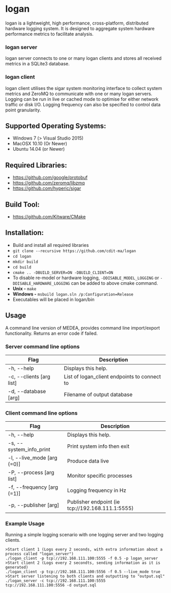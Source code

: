 # logan
logan is a lightweight, high performance, cross-platform, distributed hardware logging system. It is designed to aggregate system hardware performance metrics to facilitate analysis.

### logan server
logan server connects to one or many logan clients and stores all received metrics in a SQLite3 database.

### logan client
logan client utilises the sigar system monitoring interface to collect system metrics and ZeroMQ to communicate with one or many logan servers. Logging can be run in live or cached mode to optimise for either network traffic or disk I/O. Logging frequency can also be specified to control data point granularity.

## Supported Operating Systems:
* Windows 7 (> Visual Studio 2015)
* MacOSX 10.10 (Or Newer)
* Ubuntu 14.04 (or Newer)

## Required Libraries:
* https://github.com/google/protobuf
* https://github.com/zeromq/libzmq
* https://github.com/hyperic/sigar

## Build Tool:
* https://github.com/Kitware/CMake

## Installation:
* Build and install all required libraries
* ``git clone --recursive https://github.com/cdit-ma/logan``
* ``cd logan``
* ``mkdir build``
* ``cd build``
* ``cmake .. -DBUILD_SERVER=ON -DBUILD_CLIENT=ON``
* To disable re-model or hardware logging, ``-DDISABLE_MODEL_LOGGING`` or ``-DDISABLE_HARDWARE_LOGGING`` can be added to above cmake command.
* **Unix -** ``make``
* **Windows -** ``msbuild logan.sln /p:Configuration=Release``
* Executables will be placed in logan/bin

## Usage
A command line version of MEDEA, provides command line import/export functionality. Returns an error code if failed.

### Server command line options
| Flag                                  | Description                           |
|---------------------------------------|---------------------------------------|
| -h, --help                            | Displays this help.                   |
| -c, --clients [arg list]              | List of logan_client endpoints to connect to|
| -d, --database [arg]                  | Filename of output database  |

### Client command line options
| Flag                                  | Description                           |
|---------------------------------------|---------------------------------------|
| -h, --help                            | Displays this help.                   |
| -s, --system_info_print               | Print system info then exit           |
| -l, --live_mode [arg (=0)]            | Produce data live                     |
| -P, --process [arg list]              | Monitor specific processes            |
| -f, --frequency [arg (=1)]            | Logging frequency in Hz               |
| -p, --publisher [arg]                 | Publisher endpoint (ie tcp://192.168.111.1:5555)|


### Example Usage
Running a simple logging scenario with one logging server and two logging clients.
```
>Start client 1 (Logs every 2 seconds, with extra information about a process called "logan_server")
./logan_client -p tcp://192.168.111.100:5555 -f 0.5 -p logan_server
>Start client 2 (Logs every 2 secondts, sending information as it is generated)
./logan_client -p tcp://192.168.111.100:5556 -f 0.5 --live_mode true
>Start server listening to both clients and outputting to "output.sql"
./logan_server -c tcp://192.168.111.100:5555 tcp://192.168.111.100:5556 -d output.sql
```